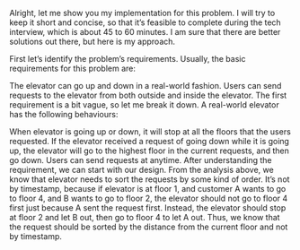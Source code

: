 Alright, let me show you my implementation for this problem. I will try to keep it short and concise, so that it’s feasible to complete during the tech interview, which is about 45 to 60 minutes. I am sure that there are better solutions out there, but here is my approach.

First let’s identify the problem’s requirements. Usually, the basic requirements for this problem are:

The elevator can go up and down in a real-world fashion.
Users can send requests to the elevator from both outside and inside the elevator.
The first requirement is a bit vague, so let me break it down. A real-world elevator has the following behaviours:

When elevator is going up or down, it will stop at all the floors that the users requested.
If the elevator received a request of going down while it is going up, the elevator will go to the highest floor in the current requests, and then go down.
Users can send requests at anytime.
After understanding the requirement, we can start with our design. From the analysis above, we know that elevator needs to sort the requests by some kind of order. It’s not by timestamp, because if elevator is at floor 1, and customer A wants to go to floor 4, and B wants to go to floor 2, the elevator should not go to floor 4 first just because A sent the request first. Instead, the elevator should stop at floor 2 and let B out, then go to floor 4 to let A out. Thus, we know that the request should be sorted by the distance from the current floor and not by timestamp.

